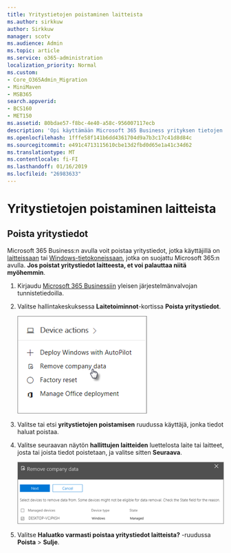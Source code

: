 ```yaml
---
title: Yritystietojen poistaminen laitteista
ms.author: sirkkuw
author: Sirkkuw
manager: scotv
ms.audience: Admin
ms.topic: article
ms.service: o365-administration
localization_priority: Normal
ms.custom:
- Core_O365Admin_Migration
- MiniMaven
- MSB365
search.appverid:
- BCS160
- MET150
ms.assetid: 80bdae57-f8bc-4e40-a58c-956007117ecb
description: 'Opi käyttämään Microsoft 365 Business yrityksen tietojen poistaminen käyttäjän laitteiden tai tietokoneiden Windows. '
ms.openlocfilehash: 1fffe58f141b6dd4361704d9a7b3c17c41d8d84c
ms.sourcegitcommit: e491c4713115610cbe13d2fbd0d65e1a41c34d62
ms.translationtype: MT
ms.contentlocale: fi-FI
ms.lasthandoff: 01/16/2019
ms.locfileid: "26983633"
---
```

# <a name="remove-company-data-from-devices"></a>Yritystietojen poistaminen laitteista

## <a name="remove-company-data"></a>Poista yritystiedot

Microsoft 365 Business:n avulla voit poistaa yritystiedot, jotka käyttäjillä on [laitteissaan](app-protection-settings-for-android-and-ios.md) tai [Windows-tietokoneissaan](protection-settings-for-windows-10-devices.md), jotka on suojattu Microsoft 365:n avulla. **Jos poistat yritystiedot laitteesta, et voi palauttaa niitä myöhemmin**. 
  
1. Kirjaudu [Microsoft 365 Businessiin](https://portal.office.com) yleisen järjestelmänvalvojan tunnistetiedoilla. 
    
2. Valitse hallintakeskuksessa **Laitetoiminnot**-kortissa **Poista yritystiedot**.
    
    ![On the Devices card, choose Remove company data](media/b6fcf74b-0d7d-4e1a-894f-40f9d4a215b8.png)
  
3. Valitse tai etsi **yritystietojen poistamisen** ruudussa käyttäjä, jonka tiedot haluat poistaa. 
    
4. Valitse seuraavan näytön **hallittujen laitteiden** luettelosta laite tai laitteet, josta tai joista tiedot poistetaan, ja valitse sitten **Seuraava**. 
    
    ![On the remove comapany data pane, select the device from which you want to remove the data.](media/f3725ff9-ebdb-4c13-9523-b2df362640cf.png)
  
5. Valitse **Haluatko varmasti poistaa yritystiedot laitteista?** -ruudussa **Poista** \> **Sulje**.
    


